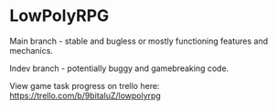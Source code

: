 # LowPolyRPG
 
Main branch - stable and bugless or mostly functioning features and mechanics.

Indev branch - potentially buggy and gamebreaking code.

View game task progress on trello here: https://trello.com/b/9bitaluZ/lowpolyrpg
